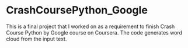 # CrashCoursePython_Google
This is a final project that I worked on as a requirement to finish Crash Course Python by Google course on Coursera. The code generates word cloud from the input text.
